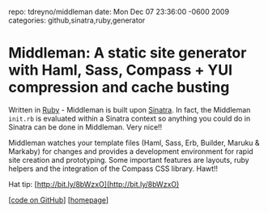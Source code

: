 repo: tdreyno/middleman
date: Mon Dec 07 23:36:00 -0600 2009
categories: github,sinatra,ruby,generator

#  Middleman: A static site generator with Haml, Sass, Compass + YUI compression and cache busting

Written in [Ruby](http://www.ruby-lang.org/en/) - Middleman is built upon [Sinatra](http://www.sinatrarb.com/). In fact, the Middleman `init.rb` is evaluated within a Sinatra context so anything you could do in Sinatra can be done in Middleman. Very nice!!

Middleman watches your template files (Haml, Sass, Erb, Builder, Maruku & Markaby) for changes and provides a development environment for rapid site creation and prototyping. Some important features are layouts, ruby helpers and the integration of the Compass CSS library. Hawt!!

Hat tip: [http://bit.ly/8bWzxO](http://bit.ly/8bWzxO)

[[code on GitHub](http://github.com/tdreyno/middleman)] [[homepage](http://awardwinningfjords.com/2009/10/22/middleman.html)]
